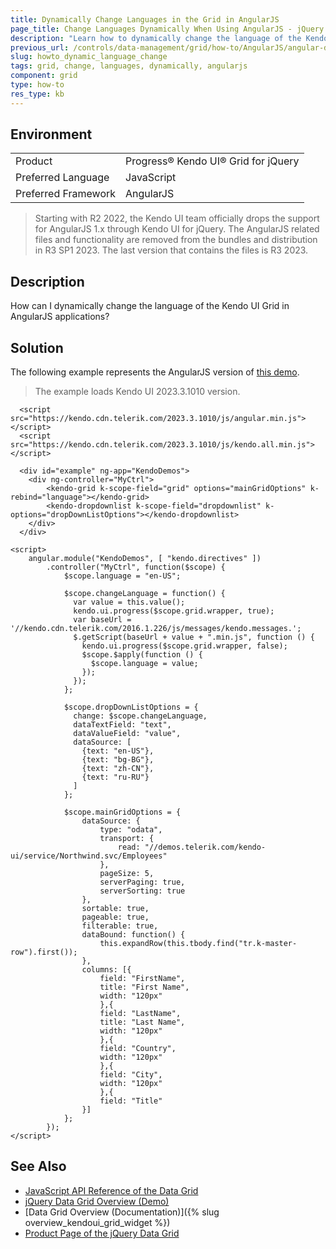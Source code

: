```yaml
---
title: Dynamically Change Languages in the Grid in AngularJS
page_title: Change Languages Dynamically When Using AngularJS - jQuery Data Grid
description: "Learn how to dynamically change the language of the Kendo UI for jQuery Data Grid in an AngularJS application."
previous_url: /controls/data-management/grid/how-to/AngularJS/angular-dynamic-language-change
slug: howto_dynamic_language_change
tags: grid, change, languages, dynamically, angularjs
component: grid
type: how-to
res_type: kb
---
```


## Environment

<table>
 <tr>
  <td>Product</td>
  <td>Progress® Kendo UI® Grid for jQuery</td>
 </tr>
 <tr>
  <td>Preferred Language</td>
  <td>JavaScript</td>
 </tr>
 <tr>
  <td>Preferred Framework</td>
  <td>AngularJS</td>
 </tr>
</table>

> Starting with R2 2022, the Kendo UI team officially drops the support for AngularJS 1.x through Kendo UI for jQuery. The AngularJS related files and functionality are removed from the bundles and distribution in R3 SP1 2023. The last version that contains the files is R3 2023.

## Description

How can I dynamically change the language of the Kendo UI Grid in AngularJS applications?

## Solution

The following example represents the AngularJS version of [this demo](https://demos.telerik.com/kendo-ui/grid/localization).

> The example loads Kendo UI 2023.3.1010 version.

```dojo
  <script src="https://kendo.cdn.telerik.com/2023.3.1010/js/angular.min.js"></script>
  <script src="https://kendo.cdn.telerik.com/2023.3.1010/js/kendo.all.min.js"></script>
  
  <div id="example" ng-app="KendoDemos">
    <div ng-controller="MyCtrl">
        <kendo-grid k-scope-field="grid" options="mainGridOptions" k-rebind="language"></kendo-grid>
        <kendo-dropdownlist k-scope-field="dropdownlist" k-options="dropDownListOptions"></kendo-dropdownlist>
    </div>
  </div>

<script>
    angular.module("KendoDemos", [ "kendo.directives" ])
        .controller("MyCtrl", function($scope) {
            $scope.language = "en-US";

            $scope.changeLanguage = function() {
              var value = this.value();
              kendo.ui.progress($scope.grid.wrapper, true);
              var baseUrl = '//kendo.cdn.telerik.com/2016.1.226/js/messages/kendo.messages.';
              $.getScript(baseUrl + value + ".min.js", function () {
                kendo.ui.progress($scope.grid.wrapper, false);
                $scope.$apply(function () {
                  $scope.language = value;
                });
              });
            };

            $scope.dropDownListOptions = {
              change: $scope.changeLanguage,
              dataTextField: "text",
              dataValueField: "value",
              dataSource: [
                {text: "en-US"},
                {text: "bg-BG"},
                {text: "zh-CN"},
                {text: "ru-RU"}
              ]
            };

            $scope.mainGridOptions = {
                dataSource: {
                    type: "odata",
                    transport: {
                        read: "//demos.telerik.com/kendo-ui/service/Northwind.svc/Employees"
                    },
                    pageSize: 5,
                    serverPaging: true,
                    serverSorting: true
                },
                sortable: true,
                pageable: true,
                filterable: true,
                dataBound: function() {
                    this.expandRow(this.tbody.find("tr.k-master-row").first());
                },
                columns: [{
                    field: "FirstName",
                    title: "First Name",
                    width: "120px"
                    },{
                    field: "LastName",
                    title: "Last Name",
                    width: "120px"
                    },{
                    field: "Country",
                    width: "120px"
                    },{
                    field: "City",
                    width: "120px"
                    },{
                    field: "Title"
                }]
            };
        });
</script>
```

## See Also

* [JavaScript API Reference of the Data Grid](/api/javascript/ui/grid)
* [jQuery Data Grid Overview (Demo)](https://demos.telerik.com/kendo-ui/grid/index)
* [Data Grid Overview (Documentation)]({% slug overview_kendoui_grid_widget %})
* [Product Page of the jQuery Data Grid](https://www.telerik.com/kendo-jquery-ui/data-grid-(table))
